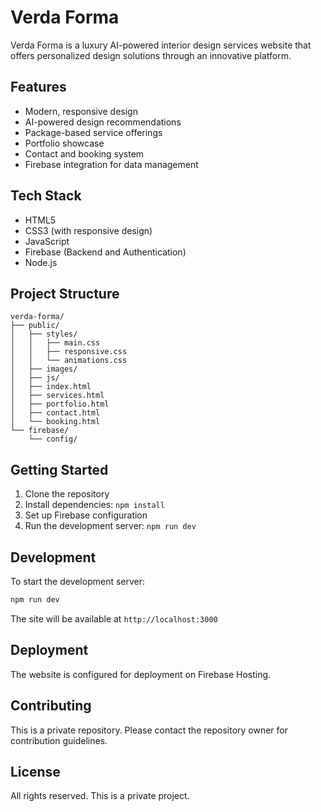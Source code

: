 # Verda Forma

Verda Forma is a luxury AI-powered interior design services website that offers personalized design solutions through an innovative platform.

## Features

- Modern, responsive design
- AI-powered design recommendations
- Package-based service offerings
- Portfolio showcase
- Contact and booking system
- Firebase integration for data management

## Tech Stack

- HTML5
- CSS3 (with responsive design)
- JavaScript
- Firebase (Backend and Authentication)
- Node.js

## Project Structure

```
verda-forma/
├── public/
│   ├── styles/
│   │   ├── main.css
│   │   ├── responsive.css
│   │   └── animations.css
│   ├── images/
│   ├── js/
│   ├── index.html
│   ├── services.html
│   ├── portfolio.html
│   ├── contact.html
│   └── booking.html
└── firebase/
    └── config/
```

## Getting Started

1. Clone the repository
2. Install dependencies: `npm install`
3. Set up Firebase configuration
4. Run the development server: `npm run dev`

## Development

To start the development server:

```bash
npm run dev
```

The site will be available at `http://localhost:3000`

## Deployment

The website is configured for deployment on Firebase Hosting.

## Contributing

This is a private repository. Please contact the repository owner for contribution guidelines.

## License

All rights reserved. This is a private project.